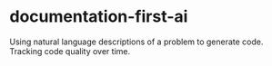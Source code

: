 # documentation-first-ai
Using natural language descriptions of a problem to generate code. Tracking code quality over time.

